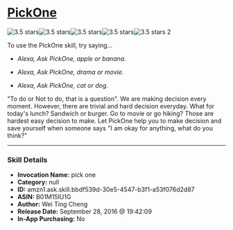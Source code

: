# [PickOne](http://alexa.amazon.com/#skills/amzn1.ask.skill.bbdf539d-30e5-4547-b3f1-a53f076d2d87)
![3.5 stars](../../images/ic_star_black_18dp_1x.png)![3.5 stars](../../images/ic_star_black_18dp_1x.png)![3.5 stars](../../images/ic_star_black_18dp_1x.png)![3.5 stars](../../images/ic_star_half_black_18dp_1x.png)![3.5 stars](../../images/ic_star_border_black_18dp_1x.png) 2

To use the PickOne skill, try saying...

* *Alexa, Ask PickOne, apple or banana.*

* *Alexa, Ask PickOne, drama or movie.*

* *Alexa, Ask PickOne, cat or dog.*

"To do or Not to do, that is a question". We are making decision every moment. However, there are trivial and hard decision everyday. What for today's lunch? Sandwich or burger. Go to movie or go hiking? Those are hardest easy decision to make. Let PickOne help you to make decision and save yourself when someone says "I am okay for anything, what do you think?"

***

### Skill Details

* **Invocation Name:** pick one
* **Category:** null
* **ID:** amzn1.ask.skill.bbdf539d-30e5-4547-b3f1-a53f076d2d87
* **ASIN:** B01M15IU1G
* **Author:** Wei Ting Cheng
* **Release Date:** September 28, 2016 @ 19:42:09
* **In-App Purchasing:** No
